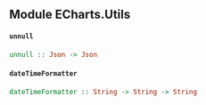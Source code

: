 ## Module ECharts.Utils

#### `unnull`

``` purescript
unnull :: Json -> Json
```

#### `dateTimeFormatter`

``` purescript
dateTimeFormatter :: String -> String -> String
```



